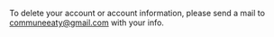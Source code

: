 To delete your account or account information, please send a mail to communeeaty@gmail.com with your info.
